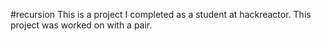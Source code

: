 #recursion This is a project I completed as a student at hackreactor. This project was worked on with a pair.
